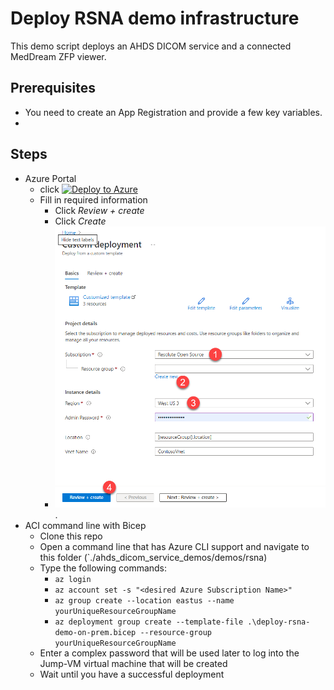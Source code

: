 # Deploy RSNA demo infrastructure
This demo script deploys an AHDS DICOM service and a connected MedDream ZFP viewer.

## Prerequisites
- You need to create an App Registration and provide a few key variables.
- 

## Steps
  - Azure Portal
    -  click [![Deploy to Azure](https://aka.ms/deploytoazurebutton)](https://portal.azure.com/#create/Microsoft.Template/uri/https%3A%2F%2Fraw.githubusercontent.com%2FStevenBorg%2Fahds_dicom_service_demos%2Fmain%2Fdemos%2Fdicom-service-with-meddream%2Fdeploy-dicom-with-meddream.json)
    - Fill in required information
      - Click *Review + create*
      - Click *Create*
      - ![Steps to deploy using the Portal](../../readme-images/steps-deploy-infra-using-portal.png "Steps to deploy using the Portal").
  - ACI command line with Bicep
    - Clone this repo
    - Open a command line that has Azure CLI support and navigate to this folder (`./ahds_dicom_service_demos/demos/rsna)
    - Type the following commands:
      - `az login`
      - `az account set -s "<desired Azure Subscription Name>"  `
      - `az group create --location eastus --name yourUniqueResourceGroupName `
      - `az deployment group create --template-file .\deploy-rsna-demo-on-prem.bicep --resource-group yourUniqueResourceGroupName`
    - Enter a complex password that will be used later to log into the Jump-VM virtual machine that will be created
    - Wait until you have a successful deployment